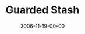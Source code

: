 ---
layout: message
category: message
series: "The Joneses"
title: "Guarded Stash"
date: 2006-11-19-00-00
message_id: 42
audio: "http://s3.amazonaws.com/crossroads-media/media/legacy/mp3/The_Joneses_03_Guarded_Stash_11-19-06_Tome.mp3"
audio-duration: "47:30"
flag: "N"
---